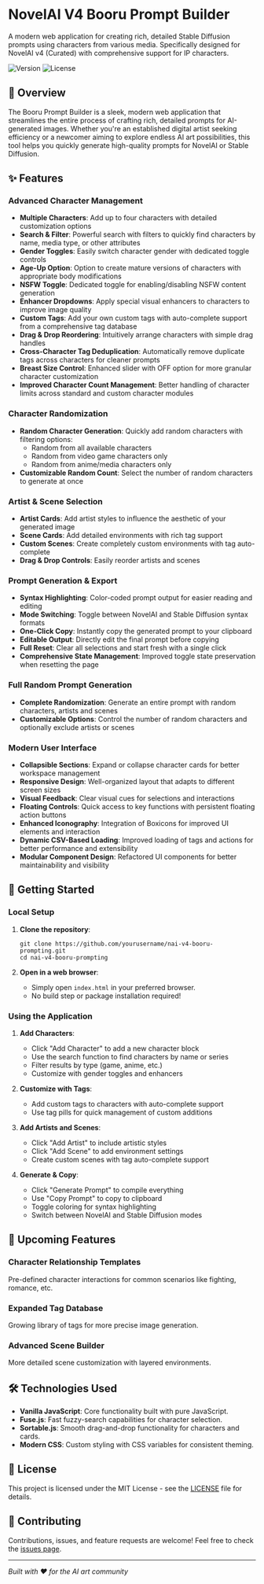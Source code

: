# NovelAI V4 Booru Prompt Builder

A modern web application for creating rich, detailed Stable Diffusion prompts using characters from various media. Specifically designed for NovelAI v4 (Curated) with comprehensive support for IP characters.

![Version](https://img.shields.io/badge/version-1.6.0-blue.svg)
![License](https://img.shields.io/badge/license-MIT-green.svg)

## 🎨 Overview

The Booru Prompt Builder is a sleek, modern web application that streamlines the entire process of crafting rich, detailed prompts for AI-generated images. Whether you're an established digital artist seeking efficiency or a newcomer aiming to explore endless AI art possibilities, this tool helps you quickly generate high-quality prompts for NovelAI or Stable Diffusion.

## ✨ Features

### Advanced Character Management
- **Multiple Characters**: Add up to four characters with detailed customization options
- **Search & Filter**: Powerful search with filters to quickly find characters by name, media type, or other attributes
- **Gender Toggles**: Easily switch character gender with dedicated toggle controls
- **Age-Up Option**: Option to create mature versions of characters with appropriate body modifications
- **NSFW Toggle**: Dedicated toggle for enabling/disabling NSFW content generation
- **Enhancer Dropdowns**: Apply special visual enhancers to characters to improve image quality
- **Custom Tags**: Add your own custom tags with auto-complete support from a comprehensive tag database
- **Drag & Drop Reordering**: Intuitively arrange characters with simple drag handles
- **Cross-Character Tag Deduplication**: Automatically remove duplicate tags across characters for cleaner prompts
- **Breast Size Control**: Enhanced slider with OFF option for more granular character customization
- **Improved Character Count Management**: Better handling of character limits across standard and custom character modules

### Character Randomization
- **Random Character Generation**: Quickly add random characters with filtering options:
  - Random from all available characters
  - Random from video game characters only
  - Random from anime/media characters only
- **Customizable Random Count**: Select the number of random characters to generate at once

### Artist & Scene Selection
- **Artist Cards**: Add artist styles to influence the aesthetic of your generated image
- **Scene Cards**: Add detailed environments with rich tag support
- **Custom Scenes**: Create completely custom environments with tag auto-complete
- **Drag & Drop Controls**: Easily reorder artists and scenes

### Prompt Generation & Export
- **Syntax Highlighting**: Color-coded prompt output for easier reading and editing
- **Mode Switching**: Toggle between NovelAI and Stable Diffusion syntax formats
- **One-Click Copy**: Instantly copy the generated prompt to your clipboard
- **Editable Output**: Directly edit the final prompt before copying
- **Full Reset**: Clear all selections and start fresh with a single click
- **Comprehensive State Management**: Improved toggle state preservation when resetting the page

### Full Random Prompt Generation
- **Complete Randomization**: Generate an entire prompt with random characters, artists and scenes
- **Customizable Options**: Control the number of random characters and optionally exclude artists or scenes

### Modern User Interface
- **Collapsible Sections**: Expand or collapse character cards for better workspace management
- **Responsive Design**: Well-organized layout that adapts to different screen sizes
- **Visual Feedback**: Clear visual cues for selections and interactions
- **Floating Controls**: Quick access to key functions with persistent floating action buttons
- **Enhanced Iconography**: Integration of Boxicons for improved UI elements and interaction
- **Dynamic CSV-Based Loading**: Improved loading of tags and actions for better performance and extensibility
- **Modular Component Design**: Refactored UI components for better maintainability and visibility

## 🚀 Getting Started

### Local Setup

1. **Clone the repository**:
   ```
   git clone https://github.com/yourusername/nai-v4-booru-prompting.git
   cd nai-v4-booru-prompting
   ```

2. **Open in a web browser**:
   - Simply open `index.html` in your preferred browser.
   - No build step or package installation required!

### Using the Application

1. **Add Characters**: 
   - Click "Add Character" to add a new character block
   - Use the search function to find characters by name or series
   - Filter results by type (game, anime, etc.)
   - Customize with gender toggles and enhancers

2. **Customize with Tags**:
   - Add custom tags to characters with auto-complete support
   - Use tag pills for quick management of custom additions

3. **Add Artists and Scenes**:
   - Click "Add Artist" to include artistic styles
   - Click "Add Scene" to add environment settings
   - Create custom scenes with tag auto-complete support

4. **Generate & Copy**:
   - Click "Generate Prompt" to compile everything
   - Use "Copy Prompt" to copy to clipboard
   - Toggle coloring for syntax highlighting
   - Switch between NovelAI and Stable Diffusion modes

## 🔮 Upcoming Features

### Character Relationship Templates
Pre-defined character interactions for common scenarios like fighting, romance, etc.

### Expanded Tag Database
Growing library of tags for more precise image generation.

### Advanced Scene Builder
More detailed scene customization with layered environments.

## 🛠️ Technologies Used

- **Vanilla JavaScript**: Core functionality built with pure JavaScript.
- **Fuse.js**: Fast fuzzy-search capabilities for character selection.
- **Sortable.js**: Smooth drag-and-drop functionality for characters and cards.
- **Modern CSS**: Custom styling with CSS variables for consistent theming.

## 📄 License

This project is licensed under the MIT License - see the [LICENSE](LICENSE) file for details.

## 🤝 Contributing

Contributions, issues, and feature requests are welcome! Feel free to check the [issues page](https://github.com/yourusername/nai-v4-booru-prompting/issues).

---

*Built with ❤️ for the AI art community*
